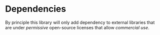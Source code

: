 # Dependencies

By principle this library will only add dependency to external libraries that are under *permissive* open-source licenses that allow *commercial use*.

